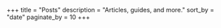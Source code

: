 +++ 
title = "Posts" 
description = "Articles, guides, and more." 
sort_by = "date" 
paginate_by = 10
+++


